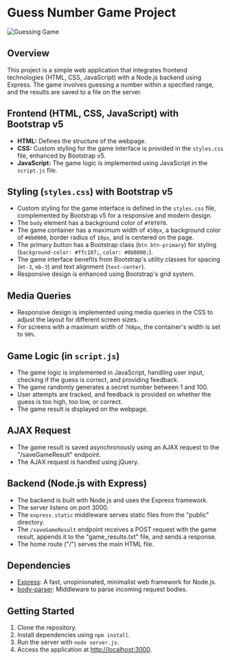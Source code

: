 # Guess Number Game Project

![Guessing Game](https://i.ibb.co/7CQFJ1T/sample.png)

## Overview

This project is a simple web application that integrates frontend technologies (HTML, CSS, JavaScript) with a Node.js backend using Express. The game involves guessing a number within a specified range, and the results are saved to a file on the server.

## Frontend (HTML, CSS, JavaScript) with Bootstrap v5

- **HTML:** Defines the structure of the webpage.
- **CSS:** Custom styling for the game interface is provided in the `styles.css` file, enhanced by Bootstrap v5.
- **JavaScript:** The game logic is implemented using JavaScript in the `script.js` file.

## Styling (`styles.css`) with Bootstrap v5

- Custom styling for the game interface is defined in the `styles.css` file, complemented by Bootstrap v5 for a responsive and modern design.
- The `body` element has a background color of `#f0f0f0`.
- The game container has a maximum width of `450px`, a background color of `#8b0000`, border radius of `10px`, and is centered on the page.
- The primary button has a Bootstrap class (`btn btn-primary`) for styling (`background-color: #ffc107;`, `color: #8b0000;`).
- The game interface benefits from Bootstrap's utility classes for spacing (`mt-3`, `mb-3`) and text alignment (`text-center`).
- Responsive design is enhanced using Bootstrap's grid system.

## Media Queries

- Responsive design is implemented using media queries in the CSS to adjust the layout for different screen sizes.
- For screens with a maximum width of `768px`, the container's width is set to `90%`.

## Game Logic (in `script.js`)

- The game logic is implemented in JavaScript, handling user input, checking if the guess is correct, and providing feedback.
- The game randomly generates a secret number between 1 and 100.
- User attempts are tracked, and feedback is provided on whether the guess is too high, too low, or correct.
- The game result is displayed on the webpage.

## AJAX Request

- The game result is saved asynchronously using an AJAX request to the "/saveGameResult" endpoint.
- The AJAX request is handled using jQuery.

## Backend (Node.js with Express)

- The backend is built with Node.js and uses the Express framework.
- The server listens on port 3000.
- The `express.static` middleware serves static files from the "public" directory.
- The `/saveGameResult` endpoint receives a POST request with the game result, appends it to the "game_results.txt" file, and sends a response.
- The home route ("/") serves the main HTML file.

## Dependencies

- [Express](https://www.npmjs.com/package/express): A fast, unopinionated, minimalist web framework for Node.js.
- [body-parser](https://www.npmjs.com/package/body-parser): Middleware to parse incoming request bodies.

## Getting Started

1. Clone the repository.
2. Install dependencies using `npm install`.
3. Run the server with `node server.js`.
4. Access the application at [http://localhost:3000](http://localhost:3000).
